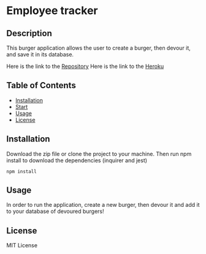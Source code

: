 # Employee tracker

## Description

This burger application allows the user to create a burger, then devour it, and save it in its database.

Here is the link to the [Repository](https://github.com/PierreParienteDimitrov/burger)
Here is the link to the [Heroku](comingsoon)

## Table of Contents

- [Installation](#installation)
- [Start](#start)
- [Usage](#usage)
- [License](#license)

## Installation

Download the zip file or clone the project to your machine. Then run npm install to download the dependencies (inquirer and jest)

```terminal
npm install
```

## Usage

In order to run the application, create a new burger, then devour it and add it to your database of devoured burgers!

## License

MIT License
